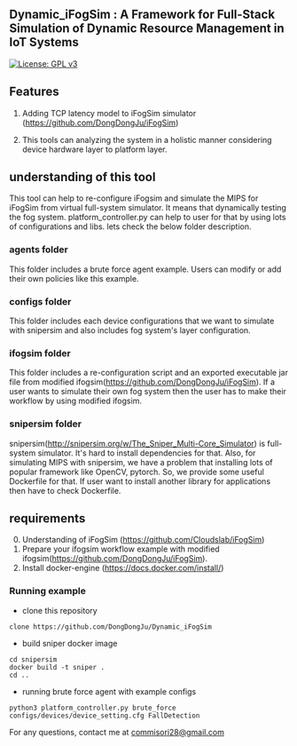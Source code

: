 ## Dynamic_iFogSim : A Framework for Full-Stack Simulation of Dynamic Resource Management in IoT Systems

[![License: GPL v3](https://img.shields.io/badge/License-GPLv3-blue.svg)](https://www.gnu.org/licenses/gpl-3.0)

## Features

1. Adding TCP latency model to iFogSim simulator (https://github.com/DongDongJu/iFogSim)

2. This tools can analyzing the system in a holistic manner considering device hardware layer to platform layer.

## understanding of this tool

This tool can help to re-configure iFogsim and simulate the MIPS for iFogSim from virtual full-system simulator. It means that dynamically testing the fog system. platform_controller.py can help to user for that by using lots of configurations and libs. lets check the below folder description.

### agents folder

This folder includes a brute force agent example. Users can modify or add their own policies like this example.

### configs folder

This folder includes each device configurations that we want to simulate with snipersim and also includes fog system's layer configuration.

### ifogsim folder

This folder includes a re-configuration script and an exported executable jar file from modified ifogsim(https://github.com/DongDongJu/iFogSim). If a user wants to simulate their own fog system then the user has to make their workflow by using modified ifogsim.

### snipersim folder 

snipersim(http://snipersim.org/w/The_Sniper_Multi-Core_Simulator) is full-system simulator. It's hard to install dependencies for that. Also, for simulating MIPS with snipersim, we have a problem that installing lots of popular framework like OpenCV, pytorch. So, we provide some useful Dockerfile for that. If user want to install another library for applications then have to check Dockerfile.

## requirements
0. Understanding of iFogSim (https://github.com/Cloudslab/iFogSim)
1. Prepare your ifogsim workflow example with modified ifogsim(https://github.com/DongDongJu/iFogSim).
2. Install docker-engine (https://docs.docker.com/install/)

### Running example

- clone this repository
```
clone https://github.com/DongDongJu/Dynamic_iFogSim
```
- build sniper docker image
```
cd snipersim
docker build -t sniper .
cd ..
```
- running brute force agent with example configs  
```
python3 platform_controller.py brute_force configs/devices/device_setting.cfg FallDetection
```


For any questions, contact me at commisori28@gmail.com
